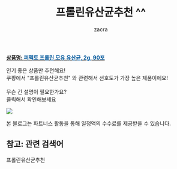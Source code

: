 ﻿---
layout: post
title:  "프롤린유산균추천 ^^"
author: zacra
categories: [ 아이템 ]
tags: [프롤린유산균추천]
image: https://static.coupangcdn.com/image/retail/images/2020/07/02/17/6/32d7fe4f-23ae-423a-93fc-94bf8260eb54.jpg 
description: "쿠팡에서 프롤린유산균추천 관련 키워드로 가장 고객 선호도가 높은 제품이랍니다."
rating: 4.5
---

<a href="https://link.coupang.com/re/AFFSDP?lptag=AF8407795&pageKey=1837381318&itemId=3124083239&vendorItemId=71006418808&traceid=V0-153-9b448839c8460492"><b>상품명: <font color='#01579B'>퍼펙토 프롤린 모유 유산균, 2g, 90포</font></b></a>

인기 좋은 상품만 추천해요!<br/>
쿠팡에서 "프롤린유산균추천" 와 관련해서 선호도가 가장 높은 제품이에요!<br/><br/>
무슨 긴 설명이 필요한가요?  
클릭해서 확인해보세요


<a href="https://link.coupang.com/re/AFFSDP?lptag=AF8407795&pageKey=1837381318&itemId=3124083239&vendorItemId=71006418808&traceid=V0-153-9b448839c8460492"><img src="https://thumbnail6.coupangcdn.com/thumbnails/remote/q89/image/retail/images/2020/07/02/14/3/ee930501-6859-4913-83ae-16b7c83b124d.jpg"></a> 

본 블로그는 파트너스 활동을 통해 일정액의 수수료를 제공받을 수 있습니다.

## 참고: 관련 검색어    
프롤린유산균추천